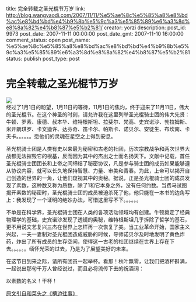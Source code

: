 title: 完全转载之圣光棍节万岁
link: http://blog.wangyaodi.com/2007/11/11/%e5%ae%8c%e5%85%a8%e8%bd%ac%e8%bd%bd%e4%b9%8b%e5%9c%a3%e5%85%89%e6%a3%8d%e8%8a%82%e4%b8%87%e5%b2%81/
creator: yorzi
description: 
post_id: 9973
post_date: 2007-11-11 00:00:00
post_date_gmt: 2007-11-10 16:00:00
comment_status: open
post_name: %e5%ae%8c%e5%85%a8%e8%bd%ac%e8%bd%bd%e4%b9%8b%e5%9c%a3%e5%85%89%e6%a3%8d%e8%8a%82%e4%b8%87%e5%b2%81
status: publish
post_type: post

# 完全转载之圣光棍节万岁

![](http://119.img.pp.sohu.com/images/blog/2007/11/11/23/14/116cb112899.jpg)  
经过了1月1日的盼望，1月11日的等待，11月1日的焦灼，终于迎来了11月11日，伟大的圣光棍节。在这个神圣的时刻，请允许我在这里列举圣光棍骑士团的伟大先贤：牛顿、罗素、康德、叔本华、维特根斯坦、拉斐尔、梵高、史宾诺沙、勃拉姆斯、米开朗琪罗、卡文迪许、达芬奇、笛卡尔、帕斯卡、诺贝尔、安徒生、布坎南、卡夫卡。。。。。。愿他们的灵魂在星空之上得到安息。

圣光棍骑士团是人类有史以来最为秘密和古老的社团，历次宗教战争和两次世界大战都无法摧毁它的根基，反而因为其中的杰出之士而名扬天下。文献中记载，首任圣光棍骑士团团长和上帝之间缔结了秘密协议，凡是参与骑士团的成员如果能够遵从协议内容，就可以长久地保持智慧、力量、审美和青春。为此，上帝可以揭开自己创造的世界的一角，让他们窥视其中的奥秘。据说，正是圣光棍骑士团的成员发现了素数，这种数又称为质数，除了1和它本身之外，没有任何约数。当费马试图揭开素数的秘密时，圣光棍骑士团的成员被迫杀死了他，他只能在一本书的边角写上：我发现了一个证明的绝妙办法，可惜这里写不下。。。。。。

不单是在科学界，圣光棍骑士团在人类的各项活动领域均有创建。牛顿奠定了经典物理学的基础，史宾诺沙发现了透镜的奥秘，维特根斯坦几乎拆除了哲学的基石，更不用说文艺复兴三杰在世界上怎样再一次恢复了美。当工业革命开始，国家主义兴起，一夫一妻制对圣光棍团造成威胁的时候，导师诺贝尔及时地发明了黄色炸药，炸出了所有成员的生存空间，使得这一古老的社团继续在世界上存在下去。。。。。。缅怀光荣的过去，乃是为了展望美好的未来。

在这节日到来之际，请所有团员一起举杯。看那！秋叶飘零，让我们把酒杯斟满，一起说出那句千万人曾经说过，而且必将流传下去的祝酒词：

以素数的名义！干杯！  
  
[原文引自和菜头之《槽边往事》](http://www.hecaitou.net/?p=2109)